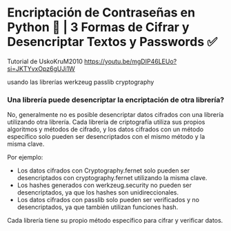 # Encriptación de Contraseñas en Python 🔐 | 3 Formas de Cifrar y Desencriptar Textos y Passwords ✅

Tutorial de UskoKruM2010
https://youtu.be/mgDIP46LEUo?si=JKTYvxOpz6gUJi1W

usando las librerías
werkzeug 
passlib 
cryptography


### Una librería puede desencriptar la encriptación de otra librería?

No, generalmente no es posible desencriptar datos cifrados con una librería utilizando otra librería. Cada librería de criptografía utiliza sus propios algoritmos y métodos de cifrado, y los datos cifrados con un método específico solo pueden ser desencriptados con el mismo método y la misma clave.

Por ejemplo:

- Los datos cifrados con Cryptography.fernet solo pueden ser desencriptados con cryptography.fernet utilizando la misma clave.
- Los hashes generados con werkzeug.security no pueden ser desencriptados, ya que los hashes son unidireccionales.
- Los datos cifrados con passlib solo pueden ser verificados y no desencriptados, ya que también utilizan funciones hash.

Cada librería tiene su propio método específico para cifrar y verificar datos.